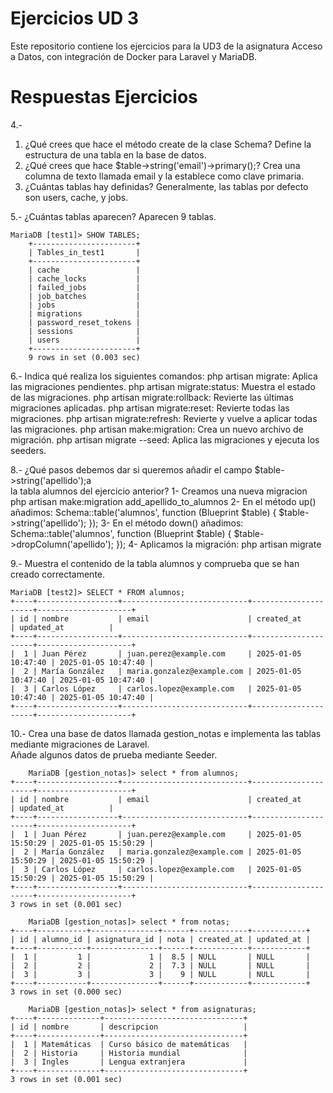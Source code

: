 # Ejercicios UD 3

Este repositorio contiene los ejercicios para la UD3 de la asignatura Acceso a Datos, con integración de Docker para Laravel y MariaDB.

# Respuestas Ejercicios

4.-
1. ¿Qué crees que hace el método create de la clase Schema?
    Define la estructura de una tabla en la base de datos.
2. ¿Qué crees que hace $table->string('email')->primary();?
    Crea una columna de texto llamada email y la establece como clave primaria.
3. ¿Cuántas tablas hay definidas?
     Generalmente, las tablas por defecto son users, cache, y jobs.  

5.- ¿Cuántas tablas aparecen?
    Aparecen 9 tablas.

    MariaDB [test1]> SHOW TABLES;
        +-----------------------+
        | Tables_in_test1       |
        +-----------------------+
        | cache                 |
        | cache_locks           |
        | failed_jobs           |
        | job_batches           |
        | jobs                  |
        | migrations            |
        | password_reset_tokens |
        | sessions              |
        | users                 |
        +-----------------------+
        9 rows in set (0.003 sec)

6.- Indica qué realiza los siguientes comandos:
    php artisan migrate: Aplica las migraciones pendientes.
    php artisan migrate:status: Muestra el estado de las migraciones.
    php artisan migrate:rollback: Revierte las últimas migraciones aplicadas.
    php artisan migrate:reset: Revierte todas las migraciones.
    php artisan migrate:refresh: Revierte y vuelve a aplicar todas las migraciones.
    php artisan make:migration: Crea un nuevo archivo de migración.
    php artisan migrate --seed: Aplica las migraciones y ejecuta los seeders.

8.- ¿Qué pasos debemos dar si queremos añadir el campo $table->string('apellido');a    
    la tabla alumnos del ejercicio anterior?
    1- Creamos una nueva migracion
        php artisan make:migration add_apellido_to_alumnos
    2- En el método up() añadimos:
                Schema::table('alumnos', function (Blueprint $table) {
            $table->string('apellido');
        });
    3- En el método down() añadimos:
                Schema::table('alumnos', function (Blueprint $table) {
            $table->dropColumn('apellido');
        });
    4- Aplicamos la migración:
        php artisan migrate

9.- Muestra el contenido de la tabla alumnos y comprueba que se han creado correctamente.

    MariaDB [test2]> SELECT * FROM alumnos;
    +----+------------------+----------------------------+---------------------+---------------------+
    | id | nombre           | email                      | created_at          | updated_at          |
    +----+------------------+----------------------------+---------------------+---------------------+
    |  1 | Juan Pérez       | juan.perez@example.com     | 2025-01-05 10:47:40 | 2025-01-05 10:47:40 |
    |  2 | María González   | maria.gonzalez@example.com | 2025-01-05 10:47:40 | 2025-01-05 10:47:40 |
    |  3 | Carlos López     | carlos.lopez@example.com   | 2025-01-05 10:47:40 | 2025-01-05 10:47:40 |
    +----+------------------+----------------------------+---------------------+---------------------+

10.- Crea una base de datos llamada gestion_notas e implementa las tablas mediante migraciones de Laravel.    
Añade algunos datos de prueba mediante Seeder.

        MariaDB [gestion_notas]> select * from alumnos;
    +----+------------------+----------------------------+---------------------+---------------------+
    | id | nombre           | email                      | created_at          | updated_at          |
    +----+------------------+----------------------------+---------------------+---------------------+
    |  1 | Juan Pérez       | juan.perez@example.com     | 2025-01-05 15:50:29 | 2025-01-05 15:50:29 |
    |  2 | María González   | maria.gonzalez@example.com | 2025-01-05 15:50:29 | 2025-01-05 15:50:29 |
    |  3 | Carlos López     | carlos.lopez@example.com   | 2025-01-05 15:50:29 | 2025-01-05 15:50:29 |
    +----+------------------+----------------------------+---------------------+---------------------+
    3 rows in set (0.001 sec)

        MariaDB [gestion_notas]> select * from notas;
    +----+-----------+---------------+------+------------+------------+
    | id | alumno_id | asignatura_id | nota | created_at | updated_at |
    +----+-----------+---------------+------+------------+------------+
    |  1 |         1 |             1 |  8.5 | NULL       | NULL       |
    |  2 |         2 |             2 |  7.3 | NULL       | NULL       |
    |  3 |         3 |             3 |    9 | NULL       | NULL       |
    +----+-----------+---------------+------+------------+------------+
    3 rows in set (0.000 sec)

        MariaDB [gestion_notas]> select * from asignaturas;
    +----+--------------+-------------------------------+
    | id | nombre       | descripcion                   |
    +----+--------------+-------------------------------+
    |  1 | Matemáticas  | Curso básico de matemáticas   |
    |  2 | Historia     | Historia mundial              |
    |  3 | Ingles       | Lengua extranjera             |
    +----+--------------+-------------------------------+
    3 rows in set (0.001 sec)